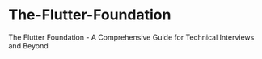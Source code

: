 # The-Flutter-Foundation
The Flutter Foundation - A Comprehensive Guide for Technical Interviews and Beyond

